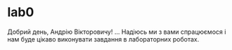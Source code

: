# lab0
Добрий день, Андрію Вікторовичу! ...
Надіюсь ми з вами спрацюємося і нам буде цікаво виконувати завдання в лабораторних роботах.
